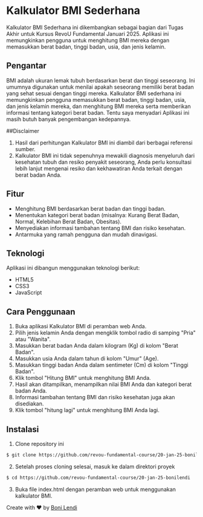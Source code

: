 # Kalkulator BMI Sederhana

Kalkulator BMI Sederhana ini dikembangkan sebagai bagian dari Tugas Akhir untuk Kursus RevoU Fundamental Januari 2025. Aplikasi ini memungkinkan pengguna untuk menghitung BMI mereka dengan memasukkan berat badan, tinggi badan, usia, dan jenis kelamin.

## Pengantar
BMI adalah ukuran lemak tubuh berdasarkan berat dan tinggi seseorang. Ini umumnya digunakan untuk menilai apakah seseorang memiliki berat badan yang sehat sesuai dengan tinggi mereka. 
Kalkulator BMI sederhana ini memungkinkan pengguna memasukkan berat badan, tinggi badan, usia, dan jenis kelamin mereka, dan menghitung BMI mereka serta memberikan informasi tentang 
kategori berat badan. Tentu saya menyadari Aplikasi ini masih butuh banyak pengembangan kedepannya.

##Disclaimer 
1. Hasil dari perhitungan Kalkulator BMI ini diambil dari berbagai referensi sumber. 
2. Kalkulator BMI ini tidak sepenuhnya mewakili diagnosis menyeluruh dari kesehatan tubuh dan resiko penyakit seseorang,
   Anda perlu konsultasi lebih lanjut mengenai resiko dan kekhawatiran Anda terkait dengan berat badan Anda.


## Fitur
- Menghitung BMI berdasarkan berat badan dan tinggi badan.
- Menentukan kategori berat badan (misalnya: Kurang Berat Badan, Normal, Kelebihan Berat Badan, Obesitas).
- Menyediakan informasi tambahan tentang BMI dan risiko kesehatan.
- Antarmuka yang ramah pengguna dan mudah dinavigasi.

## Teknologi
Aplikasi ini dibangun menggunakan teknologi berikut:

- HTML5
- CSS3
- JavaScript

## Cara Penggunaan
1. Buka aplikasi Kalkulator BMI di peramban web Anda.
2. Pilih jenis kelamin Anda dengan mengklik tombol radio di samping "Pria" atau "Wanita".
3. Masukkan berat badan Anda dalam kilogram (Kg) di kolom "Berat Badan".
4. Masukkan usia Anda dalam tahun di kolom "Umur" (Age).
5. Masukkan tinggi badan Anda dalam sentimeter (Cm) di kolom "Tinggi Badan".
6. Klik tombol "Hitung BMI" untuk menghitung BMI Anda.
7. Hasil akan ditampilkan, menampilkan nilai BMI Anda dan kategori berat badan Anda.
8. Informasi tambahan tentang BMI dan risiko kesehatan juga akan disediakan.
9. Klik tombol "hitung lagi" untuk menghitung BMI Anda lagi.

## Instalasi
1. Clone repository ini
```bash
$ git clone https://github.com/revou-fundamental-course/20-jan-25-bonilendi.git
```
2. Setelah proses cloning selesai, masuk ke dalam direktori proyek
```bash
$ cd https://github.com/revou-fundamental-course/20-jan-25-bonilendi
```
3. Buka file index.html dengan peramban web untuk menggunakan kalkulator BMI.

Create with ♥ by <a href="https://github.com/bonilendi/">Boni Lendi</a>

